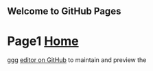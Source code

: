 ## Welcome to GitHub Pages
# Page1 [Home](https://turokami.github.io/cpit405-assignment-2/home.htm)

ggg [editor on GitHub](https://github.com/Turokami/cpit405-assignment-2/edit/master/index.md) to maintain and preview the 
